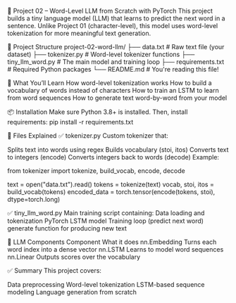 🧠 Project 02 – Word-Level LLM from Scratch with PyTorch
This project builds a tiny language model (LLM) that learns to predict the next word in a sentence. Unlike Project 01 (character-level), this model uses word-level tokenization for more meaningful text generation.

📁 Project Structure
project-02-word-llm/
├── data.txt # Raw text file (your dataset)
├── tokenizer.py # Word-level tokenizer functions
├── tiny_llm_word.py # The main model and training loop
├── requirements.txt # Required Python packages
└── README.md # You're reading this file!

🚀 What You’ll Learn
How word-level tokenization works
How to build a vocabulary of words instead of characters
How to train an LSTM to learn from word sequences
How to generate text word-by-word from your model

📦 Installation
Make sure Python 3.8+ is installed. Then, install requirements:
pip install -r requirements.txt

📄 Files Explained
✅ tokenizer.py
Custom tokenizer that:

Splits text into words using regex
Builds vocabulary (stoi, itos)
Converts text to integers (encode)
Converts integers back to words (decode)
Example:

from tokenizer import tokenize, build_vocab, encode, decode

text = open("data.txt").read()
tokens = tokenize(text)
vocab, stoi, itos = build_vocab(tokens)
encoded_data = torch.tensor(encode(tokens, stoi), dtype=torch.long)

✅ tiny_llm_word.py
Main training script containing:
Data loading and tokenization
PyTorch LSTM model
Training loop (predict next word)
generate function for producing new text

🧠 LLM Components
Component What it does
nn.Embedding Turns each word index into a dense vector
nn.LSTM Learns to model word sequences
nn.Linear Outputs scores over the vocabulary

✅ Summary
This project covers:

Data preprocessing
Word-level tokenization
LSTM-based sequence modeling
Language generation from scratch
